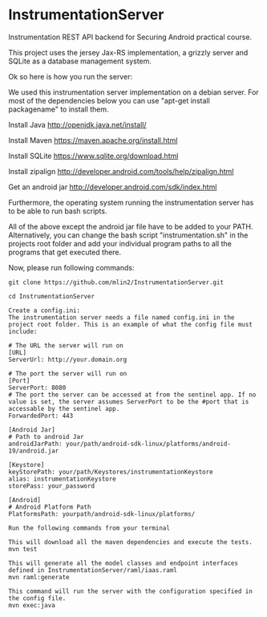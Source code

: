 # InstrumentationServer

Instrumentation REST API backend for Securing Android practical course.

This project uses the jersey Jax-RS implementation, a grizzly server and SQLite as a database management system.

Ok so here is how you run the server:


We used this instrumentation server implementation on a debian server. For most of the dependencies below you can use "apt-get install packagename" to install them. 

Install Java http://openjdk.java.net/install/

Install Maven https://maven.apache.org/install.html

Install SQLite https://www.sqlite.org/download.html

Install zipalign http://developer.android.com/tools/help/zipalign.html

Get an android jar http://developer.android.com/sdk/index.html

Furthermore, the operating system running the instrumentation server has to be able to run bash scripts.

All of the above except the android jar file have to be added to your PATH. Alternatively, you can change the bash script "instrumentation.sh" in the projects root folder and add your individual program paths to all the programs that get executed there.

Now, please run following commands:
```
git clone https://github.com/mlin2/InstrumentationServer.git

cd InstrumentationServer

Create a config.ini:
The instrumentation server needs a file named config.ini in the project root folder. This is an example of what the config file must include:

# The URL the server will run on
[URL]
ServerUrl: http://your.domain.org

# The port the server will run on
[Port]
ServerPort: 8080
# The port the server can be accessed at from the sentinel app. If no value is set, the server assumes ServerPort to be the #port that is accessable by the sentinel app.
ForwardedPort: 443

[Android Jar]
# Path to android Jar
androidJarPath: your/path/android-sdk-linux/platforms/android-19/android.jar

[Keystore]
keyStorePath: your/path/Keystores/instrumentationKeystore
alias: instrumentationKeystore
storePass: your_password

[Android]
# Android Platform Path
PlatformsPath: yourpath/android-sdk-linux/platforms/

Run the following commands from your terminal

This will download all the maven dependencies and execute the tests.
mvn test

This will generate all the model classes and endpoint interfaces defined in InstrumentationServer/raml/iaas.raml
mvn raml:generate

This command will run the server with the configuration specified in the config file.
mvn exec:java
```




